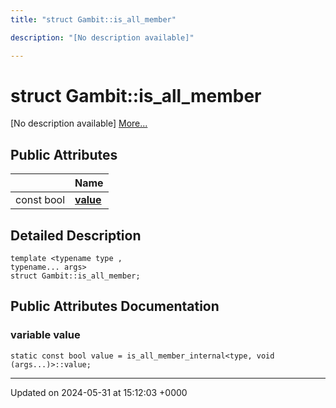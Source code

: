 ```yaml
---
title: "struct Gambit::is_all_member"

description: "[No description available]"

---
```


# struct Gambit::is_all_member



[No description available] [More...](#detailed-description)

## Public Attributes

|                | Name           |
| -------------- | -------------- |
| const bool | **[value](/documentation/code/classes/structgambit_1_1is__all__member/#variable-value)**  |

## Detailed Description

```
template <typename type ,
typename... args>
struct Gambit::is_all_member;
```

## Public Attributes Documentation

### variable value

```
static const bool value = is_all_member_internal<type, void (args...)>::value;
```


-------------------------------

Updated on 2024-05-31 at 15:12:03 +0000